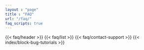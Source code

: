 ```yaml
---
layout : "page"
title : "FAQ"
url: "/faq/"
faq_scripts: true
---
```

<div class="faq-page">
{{< faq/header >}}
{{< faq/list >}}
{{< faq/contact-support >}}
{{< index/block-bug-tutorials >}}
</div>

